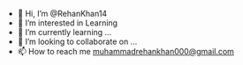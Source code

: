 - 👋 Hi, I’m @RehanKhan14
- 👀 I’m interested in Learning
- 🌱 I’m currently learning ...
- 💞️ I’m looking to collaborate on ...
- 📫 How to reach me muhammadrehankhan000@gmail.com

<!---
RehanKhan14/RehanKhan14 is a ✨ special ✨ repository because its `README.md` (this file) appears on your GitHub profile.
You can click the Preview link to take a look at your changes.
--->

